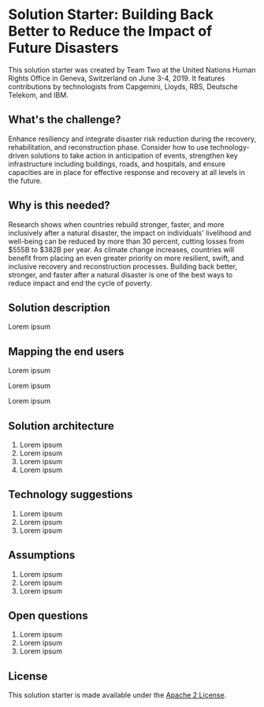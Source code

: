 # Solution Starter: Building Back Better to Reduce the Impact of Future Disasters

This solution starter was created by Team Two at the United Nations Human Rights Office in Geneva, Switzerland on June 3-4, 2019. It features contributions by technologists from Capgemini, Lloyds, RBS, Deutsche Telekom, and IBM. 

## What's the challenge?

Enhance resiliency and integrate disaster risk reduction during the recovery, rehabilitation, and reconstruction phase. Consider how to use technology-driven solutions to take action in anticipation of events, strengthen key infrastructure including buildings, roads, and hospitals, and ensure capacities are in place for effective response and recovery at all levels in the future.

## Why is this needed?

Research shows when countries rebuild stronger, faster, and more inclusively after a natural disaster, the impact on individuals' livelihood and well-being can be reduced by more than 30 percent, cutting losses from $555B to $382B per year.  As climate change increases, countries will benefit from placing an even greater priority on more resilient, swift, and inclusive recovery and reconstruction processes. Building back better, stronger, and faster after a natural disaster is one of the best ways to reduce impact and end the cycle of poverty.

## Solution description

Lorem ipsum

## Mapping the end users

Lorem ipsum

Lorem ipsum 

Lorem ipsum

## Solution architecture

1. Lorem ipsum
1. Lorem ipsum
1. Lorem ipsum
1. Lorem ipsum

## Technology suggestions

1. Lorem ipsum
1. Lorem ipsum
1. Lorem ipsum

## Assumptions

1. Lorem ipsum
1. Lorem ipsum
1. Lorem ipsum

## Open questions

1. Lorem ipsum
1. Lorem ipsum
1. Lorem ipsum

## License

This solution starter is made available under the [Apache 2 License](LICENSE).
